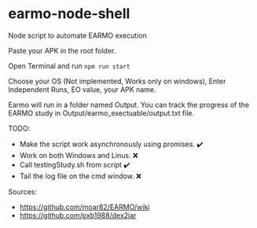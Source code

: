 # earmo-node-shell
Node script to automate EARMO execution

Paste your APK in the root folder.

Open Terminal and run `npm run start`

Choose your OS (Not implemented, Works only on windows), Enter Independent Runs, EO value, your APK name.

Earmo will run in a folder named Output.
You can track the progress of the EARMO study in Output/earmo_exectuable/output.txt file.

TODO:
* Make the script work asynchronously using promises. ✔️
* Work on both Windows and Linus. ❌
* Call testingStudy.sh from script ✔️
* Tail the log file on the cmd window. ❌





Sources:
* https://github.com/moar82/EARMO/wiki
* https://github.com/pxb1988/dex2jar


